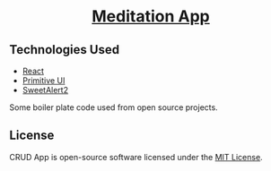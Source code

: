 <h1 align="center">
  <a href="https://safdarjamal.github.io/crud-app/">
   Meditation App
  </a>
</h1>


## Technologies Used

- [React](http://reactjs.org)
- [Primitive UI](https://taniarascia.github.io/primitive)
- [SweetAlert2](https://sweetalert2.github.io)



Some boiler plate code used from open source projects. 
## License
CRUD App is open-source software licensed under the [MIT License](https://github.com/SafdarJamal/crud-app/blob/master/LICENSE).

